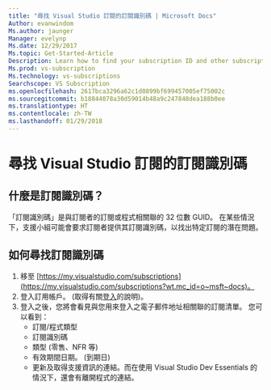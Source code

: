 ```yaml
---
title: "尋找 Visual Studio 訂閱的訂閱識別碼 | Microsoft Docs"
Author: evanwindom
Ms.author: jaunger
Manager: evelynp
Ms.date: 12/29/2017
Ms.topic: Get-Started-Article
Description: Learn how to find your subscription ID and other subscription information
Ms.prod: vs-subscription
Ms.technology: vs-subscriptions
Searchscope: VS Subscription
ms.openlocfilehash: 2617bca3296a62c1d0899bf699457005ef75002c
ms.sourcegitcommit: b18844078a30d59014b48a9c247848dea188b0ee
ms.translationtype: HT
ms.contentlocale: zh-TW
ms.lasthandoff: 01/29/2018
---
```

# <a name="locating-your-subscription-id-for-visual-studio-subscriptions"></a>尋找 Visual Studio 訂閱的訂閱識別碼

## <a name="what-is-a-subscription-id"></a>什麼是訂閱識別碼？
「訂閱識別碼」是與訂閱者的訂閱或程式相關聯的 32 位數 GUID。  在某些情況下，支援小組可能會要求訂閱者提供其訂閱識別碼，以找出特定訂閱的潛在問題。 

## <a name="how-to-find-your-subscription-id"></a>如何尋找訂閱識別碼
1. 移至 [https://my.visualstudio.com/subscriptions](https://my.visualstudio.com/subscriptions?wt.mc_id=o~msft~docs)。
2. 登入訂用帳戶。  (取得有關[登入](/visualstudio/subscriptions/signing-in)的說明)。
3. 登入之後，您將會看見與您用來登入之電子郵件地址相關聯的訂閱清單。  您可以看到：
    - 訂閱/程式類型
    - 訂閱識別碼 
    - 類型 (零售、NFR 等)
    - 有效期間日期。  (到期日)
    - 更新及取得支援資訊的連結。而在使用 Visual Studio Dev Essentials 的情況下，還會有離開程式的連結。  
